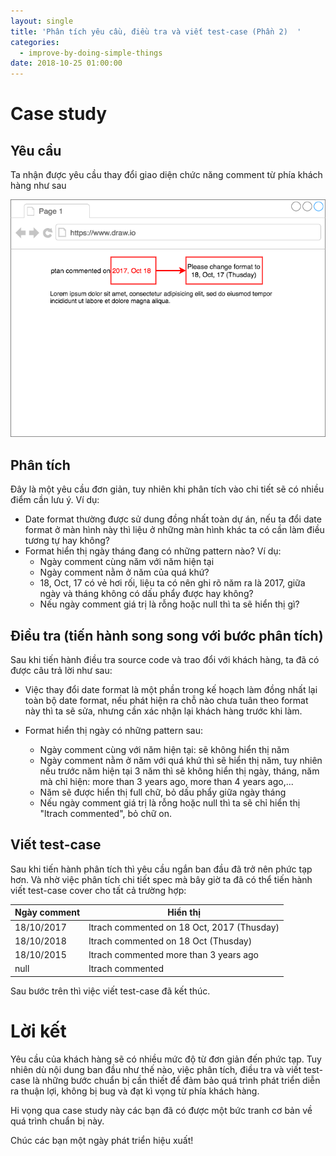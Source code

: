 ```yaml
---
layout: single
title: 'Phân tích yêu cầu, điều tra và viết test-case (Phần 2)  '
categories:
  - improve-by-doing-simple-things
date: 2018-10-25 01:00:00
---
```


# Case study

## Yêu cầu

Ta nhận được yêu cầu thay đổi giao diện chức năng comment từ phía khách hàng như sau

![Mẫu yêu cầu](/assets/ibst/requirement-sample.png)

## Phân tích

Đây là một yêu cầu đơn giản, tuy nhiên khi phân tích vào chi tiết sẽ có nhiều điểm cần lưu ý. Ví dụ:

- Date format thường được sử dung đồng nhất toàn dự án, nếu ta đổi date format ở màn hình này thì liệu ở những màn hình khác ta có cần làm điều tương tự hay không?
- Format hiển thị ngày tháng đang có những pattern nào? Ví dụ:
  - Ngày comment cùng năm với năm hiện tại
  - Ngày comment nằm ở năm của quá khứ?
  - 18, Oct, 17 có vẻ hơi rối, liệu ta có nên ghi rõ năm ra là 2017, giữa ngày và tháng không có dấu phẩy được hay không?
  - Nếu ngày comment giá trị là rỗng hoặc null thì ta sẽ hiển thị gì?

## Điều tra (tiến hành song song với bước phân tích)

Sau khi tiến hành điều tra source code và trao đổi với khách hàng, ta đã có được câu trả lời như sau:

- Việc thay đổi date format là một phần trong kế hoạch làm đồng nhất lại toàn bộ date format, nếu phát hiện ra chỗ nào chưa tuân theo format này thì ta sẽ sửa, nhưng cần xác nhận lại khách hàng trước khi làm.

- Format hiển thị ngày có những pattern sau:
  - Ngày comment cùng với năm hiện tại: sẽ không hiển thị năm
  - Ngày comment nằm ở năm với quá khứ thì sẽ hiển thị năm, tuy nhiên nếu trước năm hiện tại 3 năm thì sẽ không hiển thị ngày, tháng, năm mà chỉ hiện: more than 3 years ago, more than 4 years ago,...
  - Năm sẽ được hiển thị full chữ, bỏ dấu phẩy giữa ngày tháng
  - Nếu ngày comment giá trị là rỗng hoặc null thì ta sẽ chỉ hiển thị "ltrach commented", bỏ chữ on.

## Viết test-case

Sau khi tiến hành phân tích thì yêu cầu ngắn ban đầu đã trở nên phức tạp hơn. Và nhờ việc phân tích chi tiết spec mà bây giờ ta đã có thể tiến hành viết test-case cover cho tất cả trường hợp:

| Ngày comment | Hiển thị                                   |
| ------------ | ------------------------------------------ |
| 18/10/2017   | ltrach commented on 18 Oct, 2017 (Thusday) |
| 18/10/2018   | ltrach commented on 18 Oct (Thusday)       |
| 18/10/2015   | ltrach commented more than 3 years ago     |
| null         | ltrach commented                           |

Sau bước trên thì việc viết test-case đã kết thúc.

# Lời kết

Yêu cầu của khách hàng sẽ có nhiều mức độ từ đơn giản đến phức tạp. Tuy nhiên dù nội dung ban đầu như thế nào, việc phân tích, điều tra và viết test-case là những bước chuẩn bị cần thiết để đảm bảo quá trình phát triển diễn ra thuận lợi, không bị bug và đạt kì vọng từ phía khách hàng.

Hi vọng qua case study này các bạn đã có được một bức tranh cơ bản về quá trình chuẩn bị này.

Chúc các bạn một ngày phát triển hiệu xuất!
